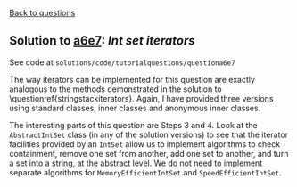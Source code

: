 [Back to questions](../README.md)

## Solution to [a6e7](../questions/a6e7): *Int set iterators*

See code at `solutions/code/tutorialquestions/questiona6e7`

The way iterators can be implemented for this question are exactly analogous to the methods demonstrated in
the solution to \questionref{stringstackiterators}.  Again, I have provided three versions using standard classes, inner classes and anonymous inner
classes.

The interesting parts of this question are Steps 3 and 4.  Look at the `AbstractIntSet` class (in any of the solution versions)
to see that the iterator facilities provided by an `IntSet` allow us to implement algorithms to check containment, remove one set from another, add
one set to another, and turn a set into a string, at the abstract level.  We do not need to implement separate algorithms for `MemoryEfficientIntSet`
and `SpeedEfficientIntSet`.



